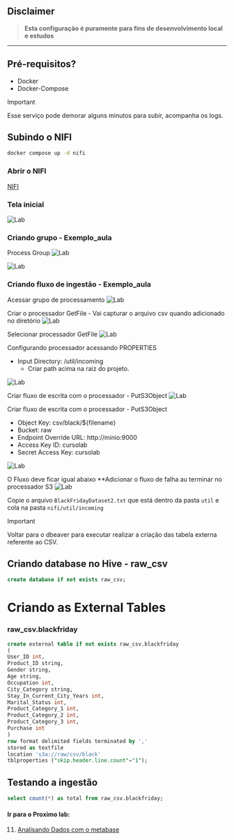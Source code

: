 ## Disclaimer
> **Esta configuração é puramente para fins de desenvolvimento local e estudos**
> 

---

## Pré-requisitos?
* Docker
* Docker-Compose



> [!IMPORTANT]
> Esse serviço pode demorar alguns minutos para subir, acompanha os logs.


## Subindo o NIFI
```bash
docker compose up -d nifi
```

### Abrir  o NIFI 
[NIFI](http://localhost:49090/nifi/)


### Tela inicial
![Lab](../content/nifi_1.png)

### Criando grupo - Exemplo_aula
Process Group 
![Lab](../content/nifi_2.png)

![Lab](../content/nifi_8.png)

### Criando fluxo de ingestão - Exemplo_aula
Acessar grupo de processamento 
![Lab](../content/nifi_3.png)

Criar o processador GetFile - Vai capturar o arquivo csv quando adicionado no diretório
![Lab](../content/nifi_4_1.png)


Selecionar processador GetFile
![Lab](../content/nifi_4_2.png)

Configurando processador acessando PROPERTIES
* Input Directory: /util/incoming
  * Criar path acima na raiz do projeto. 

![Lab](../content/nifi_5.png)

Criar fluxo de escrita com o processador - PutS3Object
![Lab](../content/nifi_6.png)


Criar fluxo de escrita com o processador - PutS3Object

* Object Key: csv/black/${filename}
* Bucket: raw
* Endpoint Override URL: http://minio:9000
* Access Key ID: cursolab
* Secret Access Key: cursolab

![Lab](../content/nifi_6_1.png)

O Fluxo deve ficar igual abaixo 
**Adicionar o fluxo de falha au terminar no processador S3
![Lab](../content/nifi_7.png)


Copie o arquivo `BlackFridayDataset2.txt` que está dentro da pasta `util`  e cola na pasta `nifi/util/incoming`



> [!IMPORTANT]
> Voltar para o dbeaver para executar realizar a criação das tabela externa referente ao CSV.

## Criando database no Hive - raw_csv

```sql
create database if not exists raw_csv;
``` 

# Criando as External Tables

### raw_csv.blackfriday

```sql
create external table if not exists raw_csv.blackfriday
(
User_ID int,
Product_ID string,
Gender string,
Age string,
Occupation int,
City_Category string,
Stay_In_Current_City_Years int,
Marital_Status int,
Product_Category_1 int,
Product_Category_2 int,
Product_Category_3 int,
Purchase int
)
row format delimited fields terminated by ','
stored as textfile
location 's3a://raw/csv/black'
tblproperties ("skip.header.line.count"="1");
```




## Testando a ingestão

```sql
select count(*) as total from raw_csv.blackfriday;
```

#### Ir para o Proximo lab:

11. [Analisando Dados com o metabase](../metabase/README.md)



